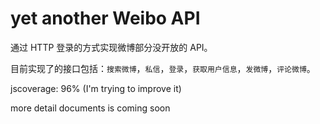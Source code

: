 yet another Weibo API
========

通过 HTTP 登录的方式实现微博部分没开放的 API。

目前实现了的接口包括：`搜索微博`，`私信`，`登录`，`获取用户信息`，`发微博`，`评论微博`。

jscoverage: 96% (I'm trying to improve it)

more detail documents is coming soon